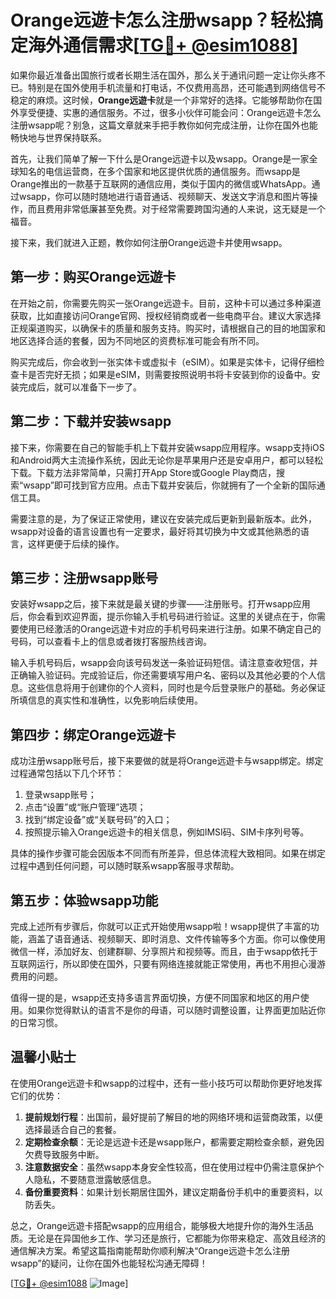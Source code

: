 # Orange远遊卡怎么注册wsapp？轻松搞定海外通信需求[[TG💪+ @esim1088](https://t.me/s/esim1088)]

如果你最近准备出国旅行或者长期生活在国外，那么关于通讯问题一定让你头疼不已。特别是在国外使用手机流量和打电话，不仅费用高昂，还可能遇到网络信号不稳定的麻烦。这时候，**Orange远遊卡**就是一个非常好的选择。它能够帮助你在国外享受便捷、实惠的通信服务。不过，很多小伙伴可能会问：Orange远遊卡怎么注册wsapp呢？别急，这篇文章就来手把手教你如何完成注册，让你在国外也能畅快地与世界保持联系。

首先，让我们简单了解一下什么是Orange远遊卡以及wsapp。Orange是一家全球知名的电信运营商，在多个国家和地区提供优质的通信服务。而wsapp是Orange推出的一款基于互联网的通信应用，类似于国内的微信或WhatsApp。通过wsapp，你可以随时随地进行语音通话、视频聊天、发送文字消息和图片等操作，而且费用非常低廉甚至免费。对于经常需要跨国沟通的人来说，这无疑是一个福音。

接下来，我们就进入正题，教你如何注册Orange远遊卡并使用wsapp。

## 第一步：购买Orange远遊卡

在开始之前，你需要先购买一张Orange远遊卡。目前，这种卡可以通过多种渠道获取，比如直接访问Orange官网、授权经销商或者一些电商平台。建议大家选择正规渠道购买，以确保卡的质量和服务支持。购买时，请根据自己的目的地国家和地区选择合适的套餐，因为不同地区的资费标准可能会有所不同。

购买完成后，你会收到一张实体卡或虚拟卡（eSIM）。如果是实体卡，记得仔细检查卡是否完好无损；如果是eSIM，则需要按照说明书将卡安装到你的设备中。安装完成后，就可以准备下一步了。

## 第二步：下载并安装wsapp

接下来，你需要在自己的智能手机上下载并安装wsapp应用程序。wsapp支持iOS和Android两大主流操作系统，因此无论你是苹果用户还是安卓用户，都可以轻松下载。下载方法非常简单，只需打开App Store或Google Play商店，搜索“wsapp”即可找到官方应用。点击下载并安装后，你就拥有了一个全新的国际通信工具。

需要注意的是，为了保证正常使用，建议在安装完成后更新到最新版本。此外，wsapp对设备的语言设置也有一定要求，最好将其切换为中文或其他熟悉的语言，这样更便于后续的操作。

## 第三步：注册wsapp账号

安装好wsapp之后，接下来就是最关键的步骤——注册账号。打开wsapp应用后，你会看到欢迎界面，提示你输入手机号码进行验证。这里的关键点在于，你需要使用已经激活的Orange远遊卡对应的手机号码来进行注册。如果不确定自己的号码，可以查看卡上的信息或者拨打客服热线咨询。

输入手机号码后，wsapp会向该号码发送一条验证码短信。请注意查收短信，并正确输入验证码。完成验证后，你还需要填写用户名、密码以及其他必要的个人信息。这些信息将用于创建你的个人资料，同时也是今后登录账户的基础。务必保证所填信息的真实性和准确性，以免影响后续使用。

## 第四步：绑定Orange远遊卡

成功注册wsapp账号后，接下来要做的就是将Orange远遊卡与wsapp绑定。绑定过程通常包括以下几个环节：

1. 登录wsapp账号；
2. 点击“设置”或“账户管理”选项；
3. 找到“绑定设备”或“关联号码”的入口；
4. 按照提示输入Orange远遊卡的相关信息，例如IMSI码、SIM卡序列号等。

具体的操作步骤可能会因版本不同而有所差异，但总体流程大致相同。如果在绑定过程中遇到任何问题，可以随时联系wsapp客服寻求帮助。

## 第五步：体验wsapp功能

完成上述所有步骤后，你就可以正式开始使用wsapp啦！wsapp提供了丰富的功能，涵盖了语音通话、视频聊天、即时消息、文件传输等多个方面。你可以像使用微信一样，添加好友、创建群聊、分享照片和视频等。而且，由于wsapp依托于互联网运行，所以即使在国外，只要有网络连接就能正常使用，再也不用担心漫游费用的问题。

值得一提的是，wsapp还支持多语言界面切换，方便不同国家和地区的用户使用。如果你觉得默认的语言不是你的母语，可以随时调整设置，让界面更加贴近你的日常习惯。

## 温馨小贴士

在使用Orange远遊卡和wsapp的过程中，还有一些小技巧可以帮助你更好地发挥它们的优势：

1. **提前规划行程**：出国前，最好提前了解目的地的网络环境和运营商政策，以便选择最适合自己的套餐。
2. **定期检查余额**：无论是远遊卡还是wsapp账户，都需要定期检查余额，避免因欠费导致服务中断。
3. **注意数据安全**：虽然wsapp本身安全性较高，但在使用过程中仍需注意保护个人隐私，不要随意泄露敏感信息。
4. **备份重要资料**：如果计划长期居住国外，建议定期备份手机中的重要资料，以防丢失。

总之，Orange远遊卡搭配wsapp的应用组合，能够极大地提升你的海外生活品质。无论是在异国他乡工作、学习还是旅行，它都能为你带来稳定、高效且经济的通信解决方案。希望这篇指南能帮助你顺利解决“Orange远遊卡怎么注册wsapp”的疑问，让你在国外也能轻松沟通无障碍！

[[TG💪+ @esim1088](https://t.me/s/esim1088) ![Image](https://i.postimg.cc/4NQfJmqS/Snipaste-2025-05-13-00-14-12.png)]